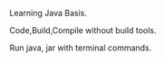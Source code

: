 Learning Java Basis.

Code,Build,Compile without build tools.

Run java, jar with terminal commands.
